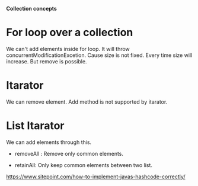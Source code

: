 **Collection concepts**

# For loop over a collection

We can't add elements inside for loop. It will throw concurrentModificationExcetion. Cause size is not fixed. Every time size will increase. But remove is possible.

# Itarator

We can remove element. Add method is not supported by itarator.

# List Itarator

We can add elements through this.

* removeAll : Remove only common elements.

* retainAll: Only keep common elements between two list.



https://www.sitepoint.com/how-to-implement-javas-hashcode-correctly/
